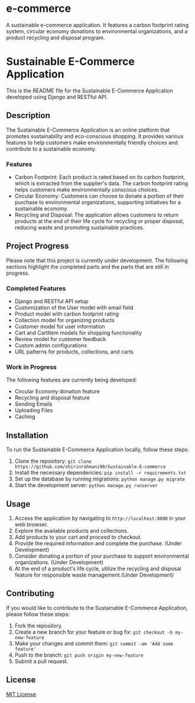 # e-commerce
A sustainable e-commerce application. It features a carbon footprint rating system, circular economy donations to environmental organizations, and a product recycling and disposal program. 
# Sustainable E-Commerce Application

This is the README file for the Sustainable E-Commerce Application developed using Django and RESTful API.

## Description

The Sustainable E-Commerce Application is an online platform that promotes sustainability and eco-conscious shopping. It provides various features to help customers make environmentally friendly choices and contribute to a sustainable economy.

### Features

- Carbon Footprint: Each product is rated based on its carbon footprint, which is extracted from the supplier's data. The carbon footprint rating helps customers make environmentally conscious choices.
- Circular Economy: Customers can choose to donate a portion of their purchase to environmental organizations, supporting initiatives for a sustainable economy.
- Recycling and Disposal: The application allows customers to return products at the end of their life cycle for recycling or proper disposal, reducing waste and promoting sustainable practices.

## Project Progress

Please note that this project is currently under development. The following sections highlight the completed parts and the parts that are still in progress.

### Completed Features

- Django and RESTful API setup
- Customization of the User model with email field
- Product model with carbon footprint rating
- Collection model for organizing products
- Customer model for user information
- Cart and CartItem models for shopping functionality
- Review model for customer feedback
- Custom admin configurations
- URL patterns for products, collections, and carts

### Work in Progress

The following features are currently being developed:


- Circular Economy donation feature
- Recycling and disposal feature
- Sending Emails
- Uploading Files
- Caching

## Installation

To run the Sustainable E-Commerce Application locally, follow these steps:

1. Clone the repository: `git clone https://github.com/shirinrahmani90/Sustainable-E-commerce`
2. Install the necessary dependencies: `pip install -r requirements.txt`
3. Set up the database by running migrations: `python manage.py migrate`
4. Start the development server: `python manage.py runserver`

## Usage

1. Access the application by navigating to `http://localhost:8000` in your web browser.
2. Explore the available products and collections.
3. Add products to your cart and proceed to checkout.
4. Provide the required information and complete the purchase. (Under Development)
5. Consider donating a portion of your purchase to support environmental organizations. (Under Development)
6. At the end of a product's life cycle, utilize the recycling and disposal feature for responsible waste management.(Under Development)

## Contributing

If you would like to contribute to the Sustainable E-Commerce Application, please follow these steps:

1. Fork the repository.
2. Create a new branch for your feature or bug fix: `git checkout -b my-new-feature`
3. Make your changes and commit them: `git commit -am 'Add some feature'`
4. Push to the branch: `git push origin my-new-feature`
5. Submit a pull request.

## License

[MIT License](LICENSE)
